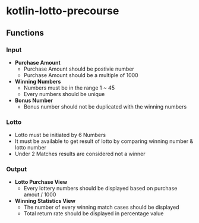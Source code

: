 # kotlin-lotto-precourse
## Functions
### Input
- **Purchase Amount**
    - Purchase Amount should be postivie number
    - Purchase Amount should be a multiple of 1000
- **Winning Numbers**
    - Numbers must be in the range 1 ~ 45
    - Every numbers should be unique
- **Bonus Number**
    - Bonus number should not be duplicated with the winning numbers

### Lotto
- Lotto must be initiated by 6 Numbers
- It must be available to get result of lotto by comparing winning number & lotto number
- Under 2 Matches results are considered not a winner

### Output
- **Lotto Purchase View**
    - Every lottery numbers should be displayed based on purchase amout / 1000
- **Winning Statistics View**
    - The number of every winning match cases should be displayed 
    - Total return rate should be displayed in percentage value

